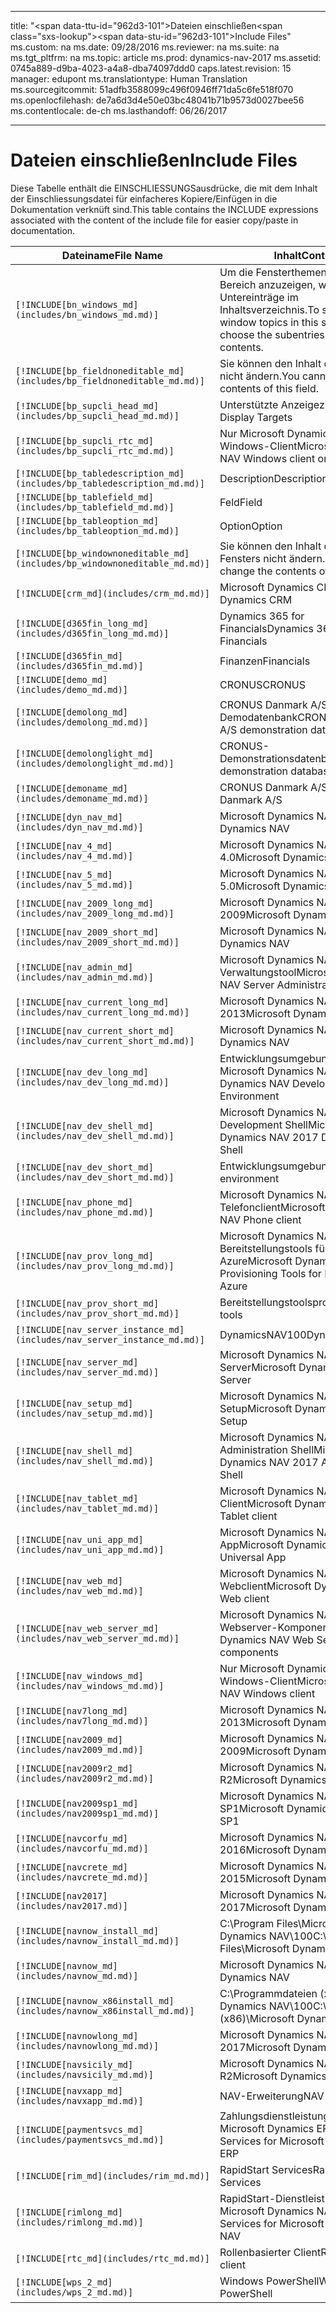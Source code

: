
---
title: "<span data-ttu-id=\"962d3-101\">Dateien einschließen</span><span class=\"sxs-lookup\"><span data-stu-id=\"962d3-101\">Include Files</span></span>"
ms.custom: na
ms.date: 09/28/2016
ms.reviewer: na
ms.suite: na
ms.tgt_pltfrm: na
ms.topic: article
ms.prod: dynamics-nav-2017
ms.assetid: 0745a889-d9ba-4023-a4a8-dba74097ddd0
caps.latest.revision: 15
manager: edupont
ms.translationtype: Human Translation
ms.sourcegitcommit: 51adfb3588099c496f0946ff71da5c6fe518f070
ms.openlocfilehash: de7a6d3d4e50e03bc48041b71b9573d0027bee56
ms.contentlocale: de-ch
ms.lasthandoff: 06/26/2017

---

# <a name="include-files"></a><span data-ttu-id="962d3-102">Dateien einschließen</span><span class="sxs-lookup"><span data-stu-id="962d3-102">Include Files</span></span>

<span data-ttu-id="962d3-103">Diese Tabelle enthält die EINSCHLIESSUNGSausdrücke, die mit dem Inhalt der Einschliessungsdatei für einfacheres Kopiere/Einfügen in die Dokumentation verknüft sind.</span><span class="sxs-lookup"><span data-stu-id="962d3-103">This table contains the INCLUDE expressions associated with the content of the include file for easier copy/paste in documentation.</span></span>

|<span data-ttu-id="962d3-104">Dateiname</span><span class="sxs-lookup"><span data-stu-id="962d3-104">File Name</span></span>   |<span data-ttu-id="962d3-105">Inhalt</span><span class="sxs-lookup"><span data-stu-id="962d3-105">Content</span></span>  |
|------------|---------|
|`[!INCLUDE[bn_windows_md](includes/bn_windows_md.md)]`|<span data-ttu-id="962d3-106">Um die Fensterthemen in diesem Bereich anzuzeigen, wählen Sie die Untereinträge im Inhaltsverzeichnis.</span><span class="sxs-lookup"><span data-stu-id="962d3-106">To see the window topics in this section, choose the subentries in the table of contents.</span></span>|
|`[!INCLUDE[bp_fieldnoneditable_md](includes/bp_fieldnoneditable_md.md)]`|<span data-ttu-id="962d3-107">Sie können den Inhalt dieses Felds nicht ändern.</span><span class="sxs-lookup"><span data-stu-id="962d3-107">You cannot change the contents of this field.</span></span>|
|`[!INCLUDE[bp_supcli_head_md](includes/bp_supcli_head_md.md)]`|<span data-ttu-id="962d3-108">Unterstützte Anzeigeziele</span><span class="sxs-lookup"><span data-stu-id="962d3-108">Supported Display Targets</span></span>|
|`[!INCLUDE[bp_supcli_rtc_md](includes/bp_supcli_rtc_md.md)]`|<span data-ttu-id="962d3-109">Nur Microsoft Dynamics NAV Windows-Client</span><span class="sxs-lookup"><span data-stu-id="962d3-109">Microsoft Dynamics NAV Windows client only</span></span>|
|`[!INCLUDE[bp_tabledescription_md](includes/bp_tabledescription_md.md)]`|<span data-ttu-id="962d3-110">Description</span><span class="sxs-lookup"><span data-stu-id="962d3-110">Description</span></span>| 
|`[!INCLUDE[bp_tablefield_md](includes/bp_tablefield_md.md)]`|<span data-ttu-id="962d3-111">Feld</span><span class="sxs-lookup"><span data-stu-id="962d3-111">Field</span></span>|
|`[!INCLUDE[bp_tableoption_md](includes/bp_tableoption_md.md)]`|<span data-ttu-id="962d3-112">Option</span><span class="sxs-lookup"><span data-stu-id="962d3-112">Option</span></span>|
|`[!INCLUDE[bp_windownoneditable_md](includes/bp_windownoneditable_md.md)]`|<span data-ttu-id="962d3-113">Sie können den Inhalt dieses Fensters nicht ändern.</span><span class="sxs-lookup"><span data-stu-id="962d3-113">You cannot change the contents of this window.</span></span>|
|`[!INCLUDE[crm_md](includes/crm_md.md)]`|<span data-ttu-id="962d3-114">Microsoft Dynamics CRM</span><span class="sxs-lookup"><span data-stu-id="962d3-114">Microsoft Dynamics CRM</span></span>|
|`[!INCLUDE[d365fin_long_md](includes/d365fin_long_md.md)]`|<span data-ttu-id="962d3-115">Dynamics 365 for Financials</span><span class="sxs-lookup"><span data-stu-id="962d3-115">Dynamics 365 for Financials</span></span>|
|`[!INCLUDE[d365fin_md](includes/d365fin_md.md)]`|<span data-ttu-id="962d3-116">Finanzen</span><span class="sxs-lookup"><span data-stu-id="962d3-116">Financials</span></span>|
|`[!INCLUDE[demo_md](includes/demo_md.md)]`|<span data-ttu-id="962d3-117">CRONUS</span><span class="sxs-lookup"><span data-stu-id="962d3-117">CRONUS</span></span>|
|`[!INCLUDE[demolong_md](includes/demolong_md.md)]`|<span data-ttu-id="962d3-118">CRONUS Danmark A/S Demodatenbank</span><span class="sxs-lookup"><span data-stu-id="962d3-118">CRONUS Danmark A/S demonstration database</span></span>|
|`[!INCLUDE[demolonglight_md](includes/demolonglight_md.md)]`|<span data-ttu-id="962d3-119">CRONUS-Demonstrationsdatenbank</span><span class="sxs-lookup"><span data-stu-id="962d3-119">CRONUS demonstration database</span></span>|
|`[!INCLUDE[demoname_md](includes/demoname_md.md)]`|<span data-ttu-id="962d3-120">CRONUS Danmark A/S</span><span class="sxs-lookup"><span data-stu-id="962d3-120">CRONUS Danmark A/S</span></span>|
|`[!INCLUDE[dyn_nav_md](includes/dyn_nav_md.md)]`|<span data-ttu-id="962d3-121">Microsoft Dynamics NAV</span><span class="sxs-lookup"><span data-stu-id="962d3-121">Microsoft Dynamics NAV</span></span>|
|`[!INCLUDE[nav_4_md](includes/nav_4_md.md)]`|<span data-ttu-id="962d3-122">Microsoft Dynamics NAV 4.0</span><span class="sxs-lookup"><span data-stu-id="962d3-122">Microsoft Dynamics NAV 4.0</span></span>|
|`[!INCLUDE[nav_5_md](includes/nav_5_md.md)]`|<span data-ttu-id="962d3-123">Microsoft Dynamics NAV 5.0</span><span class="sxs-lookup"><span data-stu-id="962d3-123">Microsoft Dynamics NAV 5.0</span></span>|
|`[!INCLUDE[nav_2009_long_md](includes/nav_2009_long_md.md)]`|<span data-ttu-id="962d3-124">Microsoft Dynamics NAV 2009</span><span class="sxs-lookup"><span data-stu-id="962d3-124">Microsoft Dynamics NAV 2009</span></span>|
|`[!INCLUDE[nav_2009_short_md](includes/nav_2009_short_md.md)]`|<span data-ttu-id="962d3-125">Microsoft Dynamics NAV</span><span class="sxs-lookup"><span data-stu-id="962d3-125">Microsoft Dynamics NAV</span></span>|
|`[!INCLUDE[nav_admin_md](includes/nav_admin_md.md)]`|<span data-ttu-id="962d3-126">Microsoft Dynamics NAV-Server-Verwaltungstool</span><span class="sxs-lookup"><span data-stu-id="962d3-126">Microsoft Dynamics NAV Server Administration tool</span></span>|
|`[!INCLUDE[nav_current_long_md](includes/nav_current_long_md.md)]`|<span data-ttu-id="962d3-127">Microsoft Dynamics NAV 2013</span><span class="sxs-lookup"><span data-stu-id="962d3-127">Microsoft Dynamics NAV 2013</span></span>|
|`[!INCLUDE[nav_current_short_md](includes/nav_current_short_md.md)]`|<span data-ttu-id="962d3-128">Microsoft Dynamics NAV</span><span class="sxs-lookup"><span data-stu-id="962d3-128">Microsoft Dynamics NAV</span></span>|
|`[!INCLUDE[nav_dev_long_md](includes/nav_dev_long_md.md)]`|<span data-ttu-id="962d3-129">Entwicklungsumgebung von Microsoft Dynamics NAV</span><span class="sxs-lookup"><span data-stu-id="962d3-129">Microsoft Dynamics NAV Development Environment</span></span>|
|`[!INCLUDE[nav_dev_shell_md](includes/nav_dev_shell_md.md)]`|<span data-ttu-id="962d3-130">Microsoft Dynamics NAV 2017 Development Shell</span><span class="sxs-lookup"><span data-stu-id="962d3-130">Microsoft Dynamics NAV 2017 Development Shell</span></span>|
|`[!INCLUDE[nav_dev_short_md](includes/nav_dev_short_md.md)]`|<span data-ttu-id="962d3-131">Entwicklungsumgebung</span><span class="sxs-lookup"><span data-stu-id="962d3-131">development environment</span></span>|
|`[!INCLUDE[nav_phone_md](includes/nav_phone_md.md)]`|<span data-ttu-id="962d3-132">Microsoft Dynamics NAV Telefonclient</span><span class="sxs-lookup"><span data-stu-id="962d3-132">Microsoft Dynamics NAV Phone client</span></span>|
|`[!INCLUDE[nav_prov_long_md](includes/nav_prov_long_md.md)]`|<span data-ttu-id="962d3-133">Microsoft Dynamics NAV Bereitstellungstools für Microsoft Azure</span><span class="sxs-lookup"><span data-stu-id="962d3-133">Microsoft Dynamics NAV Provisioning Tools for Microsoft Azure</span></span>|
|`[!INCLUDE[nav_prov_short_md](includes/nav_prov_short_md.md)]`|<span data-ttu-id="962d3-134">Bereitstellungstools</span><span class="sxs-lookup"><span data-stu-id="962d3-134">provisioning tools</span></span>|
|`[!INCLUDE[nav_server_instance_md](includes/nav_server_instance_md.md)]`|<span data-ttu-id="962d3-135">DynamicsNAV100</span><span class="sxs-lookup"><span data-stu-id="962d3-135">DynamicsNAV100</span></span>|
|`[!INCLUDE[nav_server_md](includes/nav_server_md.md)]`|<span data-ttu-id="962d3-136">Microsoft Dynamics NAV Server</span><span class="sxs-lookup"><span data-stu-id="962d3-136">Microsoft Dynamics NAV Server</span></span>|
|`[!INCLUDE[nav_setup_md](includes/nav_setup_md.md)]`|<span data-ttu-id="962d3-137">Microsoft Dynamics NAV 2017 Setup</span><span class="sxs-lookup"><span data-stu-id="962d3-137">Microsoft Dynamics NAV 2017 Setup</span></span>|
|`[!INCLUDE[nav_shell_md](includes/nav_shell_md.md)]`|<span data-ttu-id="962d3-138">Microsoft Dynamics NAV 2017 Administration Shell</span><span class="sxs-lookup"><span data-stu-id="962d3-138">Microsoft Dynamics NAV 2017 Administration Shell</span></span>|
|`[!INCLUDE[nav_tablet_md](includes/nav_tablet_md.md)]`|<span data-ttu-id="962d3-139">Microsoft Dynamics NAV Tablet-Client</span><span class="sxs-lookup"><span data-stu-id="962d3-139">Microsoft Dynamics NAV Tablet client</span></span>|
|`[!INCLUDE[nav_uni_app_md](includes/nav_uni_app_md.md)]`|<span data-ttu-id="962d3-140">Microsoft Dynamics NAV-Einheits-App</span><span class="sxs-lookup"><span data-stu-id="962d3-140">Microsoft Dynamics NAV Universal App</span></span>|
|`[!INCLUDE[nav_web_md](includes/nav_web_md.md)]`|<span data-ttu-id="962d3-141">Microsoft Dynamics NAV-Webclient</span><span class="sxs-lookup"><span data-stu-id="962d3-141">Microsoft Dynamics NAV Web client</span></span>|
|`[!INCLUDE[nav_web_server_md](includes/nav_web_server_md.md)]`|<span data-ttu-id="962d3-142">Microsoft Dynamics NAV Webserver-Komponenten</span><span class="sxs-lookup"><span data-stu-id="962d3-142">Microsoft Dynamics NAV Web Server components</span></span>|
|`[!INCLUDE[nav_windows_md](includes/nav_windows_md.md)]`|<span data-ttu-id="962d3-143">Nur Microsoft Dynamics NAV Windows-Client</span><span class="sxs-lookup"><span data-stu-id="962d3-143">Microsoft Dynamics NAV Windows client</span></span>|
|`[!INCLUDE[nav7long_md](includes/nav7long_md.md)]`|<span data-ttu-id="962d3-144">Microsoft Dynamics NAV 2013</span><span class="sxs-lookup"><span data-stu-id="962d3-144">Microsoft Dynamics NAV 2013</span></span>|
|`[!INCLUDE[nav2009_md](includes/nav2009_md.md)]`|<span data-ttu-id="962d3-145">Microsoft Dynamics NAV 2009</span><span class="sxs-lookup"><span data-stu-id="962d3-145">Microsoft Dynamics NAV 2009</span></span>|
|`[!INCLUDE[nav2009r2_md](includes/nav2009r2_md.md)]`|<span data-ttu-id="962d3-146">Microsoft Dynamics NAV 2009 R2</span><span class="sxs-lookup"><span data-stu-id="962d3-146">Microsoft Dynamics NAV 2009 R2</span></span>|
|`[!INCLUDE[nav2009sp1_md](includes/nav2009sp1_md.md)]`|<span data-ttu-id="962d3-147">Microsoft Dynamics NAV 2009 SP1</span><span class="sxs-lookup"><span data-stu-id="962d3-147">Microsoft Dynamics NAV 2009 SP1</span></span>|
|`[!INCLUDE[navcorfu_md](includes/navcorfu_md.md)]`|<span data-ttu-id="962d3-148">Microsoft Dynamics NAV 2016</span><span class="sxs-lookup"><span data-stu-id="962d3-148">Microsoft Dynamics NAV 2016</span></span>|
|`[!INCLUDE[navcrete_md](includes/navcrete_md.md)]`|<span data-ttu-id="962d3-149">Microsoft Dynamics NAV 2015</span><span class="sxs-lookup"><span data-stu-id="962d3-149">Microsoft Dynamics NAV 2015</span></span>|
|`[!INCLUDE[nav2017](includes/nav2017.md)]`|<span data-ttu-id="962d3-150">Microsoft Dynamics NAV 2017</span><span class="sxs-lookup"><span data-stu-id="962d3-150">Microsoft Dynamics NAV 2017</span></span>|
|`[!INCLUDE[navnow_install_md](includes/navnow_install_md.md)]`|<span data-ttu-id="962d3-151">C:\\Program Files\\Microsoft Dynamics NAV\\100</span><span class="sxs-lookup"><span data-stu-id="962d3-151">C:\\Program Files\\Microsoft Dynamics NAV\\100</span></span>|
|`[!INCLUDE[navnow_md](includes/navnow_md.md)]`|<span data-ttu-id="962d3-152">Microsoft Dynamics NAV</span><span class="sxs-lookup"><span data-stu-id="962d3-152">Microsoft Dynamics NAV</span></span>|
|`[!INCLUDE[navnow_x86install_md](includes/navnow_x86install_md.md)]`|<span data-ttu-id="962d3-153">C:\\Programmdateien \(x86\)\\Microsoft Dynamics NAV\\100</span><span class="sxs-lookup"><span data-stu-id="962d3-153">C:\\Program Files \(x86\)\\Microsoft Dynamics NAV\\100</span></span>|
|`[!INCLUDE[navnowlong_md](includes/navnowlong_md.md)]`|<span data-ttu-id="962d3-154">Microsoft Dynamics NAV 2017</span><span class="sxs-lookup"><span data-stu-id="962d3-154">Microsoft Dynamics NAV 2017</span></span>|
|`[!INCLUDE[navsicily_md](includes/navsicily_md.md)]`|<span data-ttu-id="962d3-155">Microsoft Dynamics NAV 2013 R2</span><span class="sxs-lookup"><span data-stu-id="962d3-155">Microsoft Dynamics NAV 2013 R2</span></span>|
|`[!INCLUDE[navxapp_md](includes/navxapp_md.md)]`|<span data-ttu-id="962d3-156">NAV-Erweiterung</span><span class="sxs-lookup"><span data-stu-id="962d3-156">NAV extension</span></span>|
|`[!INCLUDE[paymentsvcs_md](includes/paymentsvcs_md.md)]`|<span data-ttu-id="962d3-157">Zahlungsdienstleistungen für Microsoft Dynamics ERP</span><span class="sxs-lookup"><span data-stu-id="962d3-157">Payment Services for Microsoft Dynamics ERP</span></span>|
|`[!INCLUDE[rim_md](includes/rim_md.md)]`|<span data-ttu-id="962d3-158">RapidStart Services</span><span class="sxs-lookup"><span data-stu-id="962d3-158">RapidStart Services</span></span>|
|`[!INCLUDE[rimlong_md](includes/rimlong_md.md)]`|<span data-ttu-id="962d3-159">RapidStart-Dienstleistungen für Microsoft Dynamics NAV</span><span class="sxs-lookup"><span data-stu-id="962d3-159">RapidStart Services for Microsoft Dynamics NAV</span></span>|
|`[!INCLUDE[rtc_md](includes/rtc_md.md)]`|<span data-ttu-id="962d3-160">Rollenbasierter Client</span><span class="sxs-lookup"><span data-stu-id="962d3-160">RoleTailored client</span></span>|
|`[!INCLUDE[wps_2_md](includes/wps_2_md.md)]`|<span data-ttu-id="962d3-161">Windows PowerShell</span><span class="sxs-lookup"><span data-stu-id="962d3-161">Windows PowerShell</span></span>|

